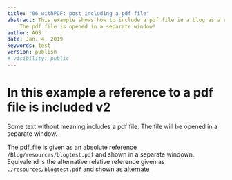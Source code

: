 ```yaml
---
title: "06 withPDF: post including a pdf file"
abstract: This example shows how to include a pdf file in a blog as a reference.  
    The pdf file is opened in a separate window!
author: AOS
date: Jan. 4, 2019
keywords: test
version: publish
# visibility: public
---
```


# In this example a reference to a pdf file is included v2



Some text without meaning includes a pdf file. The file will be opened in a separate window. 

The [pdf_file](/Blog/resources/blogtest.pdf) is given as an absolute reference `/Blog/resources/blogtest.pdf` and shown in a separate windown. Equivalend is the alternative relative reference given as `./resources/blogtest.pdf` and shown as [alternate](./resources/blogtest.pdf)

<!-- Todo In the pdf for the blog only the alternate is found! -->
